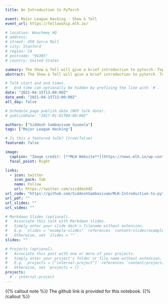 ```yaml
---
title: An Introduction to PyTorch

event: Major League Hacking - Show & Tell
event_url: https://fellowship.mlh.io/

# location: Wowchemy HQ
# address:
# street: 450 Serra Mall
# city: Stanford
# region: CA
# postcode: "94305"
# country: United States

summary: The Show & Tell will give a brief introduction to pytorch. Topics discussed are tensors, computational graphs, autograd. Finally, building a linear model and simple neural network to get an understanding of the workflow in PyTorch.
abstract: The Show & Tell will give a brief introduction to pytorch. Topics discussed are tensors, computational graphs, autograd. Finally, building a linear model and simple neural network to get an understanding of the workflow in PyTorch.

# Talk start and end times.
#   End time can optionally be hidden by prefixing the line with `#`.
date: "2021-04-15T13:00:00Z"
date_end: "2021-04-15T15:00:00Z"
all_day: false

# Schedule page publish date (NOT talk date).
# publishDate: "2017-01-01T00:00:00Z"

authors: ["Siddesh Sambasivam Suseela"]
tags: ["Major League Hacking"]

# Is this a featured talk? (true/false)
featured: false

image:
  caption: "Image credit: [**MLH Website**](https://news.mlh.io/wp-content/uploads/2020/07/Facebook-Post-6-1200x520.jpg)"
  focal_point: Right

links:
  - icon: twitter
    icon_pack: fab
    name: Follow
    url: https://twitter.com/ssiddesh45
url_code: "https://github.com/SiddeshSambasivam/MLH-Introduction-to-pytorch"
url_pdf: ""
url_slides: ""
url_video: ""

# Markdown Slides (optional).
#   Associate this talk with Markdown slides.
#   Simply enter your slide deck's filename without extension.
#   E.g. `slides = "example-slides"` references `content/slides/example-slides.md`.
#   Otherwise, set `slides = ""`.
slides: ""

# Projects (optional).
#   Associate this post with one or more of your projects.
#   Simply enter your project's folder or file name without extension.
#   E.g. `projects = ["internal-project"]` references `content/project/deep-learning/index.md`.
#   Otherwise, set `projects = []`.
projects:
  # - internal-project
---
```


{{% callout note %}}
The github link is provided for this notebook.
{{% /callout %}}
